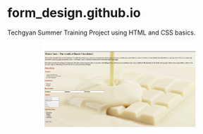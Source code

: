 # form_design.github.io

Techgyan Summer Training Project using HTML and CSS basics.
<p align="center">
  <img src="img.png" width="350" title="hover text">
</p>
